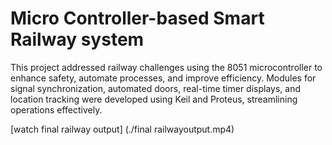 # Micro Controller-based Smart Railway system
This project addressed railway challenges using the 8051 microcontroller to enhance safety, automate processes, and improve efficiency. Modules for signal synchronization, automated doors, real-time timer displays, and location tracking were developed using Keil and Proteus, streamlining operations effectively.



 [watch final railway output] (./final railwayoutput.mp4)
